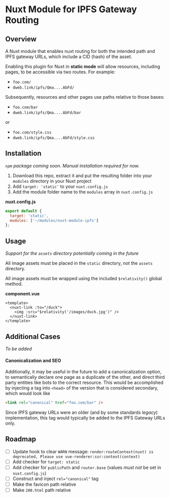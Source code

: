 # Nuxt Module for IPFS Gateway Routing

## Overview

A Nuxt module that enables nuxt routing for both the intended path and IPFS gateway URLs, which include a CID (hash) of the asset.

Enabling this plugin for Nuxt in **static mode** will allow resources, including pages, to be accessible via two routes. For example:

- `foo.com/`
- `dweb.link/ipfs/Qma....AbFd/`

Subsequently, resources and other pages use paths relative to those bases:

- `foo.com/bar`
- `dweb.link/ipfs/Qma....AbFd/bar`

or

- `foo.com/style.css`
- `dweb.link/ipfs/Qma....AbFd/style.css`

## Installation

_`npm` package coming soon. Manual installation required for now._

1. Download this repo, extract it and put the resulting folder into your `modules` directory in your Nuxt project
2. Add `target: 'static'` to your `nuxt.config.js`
3. Add the module folder name to the `modules` array in `nuxt.config.js`

**nuxt.config.js**

```js
export default {
  target: 'static',
  modules: ['~/modules/nuxt-module-ipfs']
};
```

## Usage

_Support for the `assets` directory potentially coming in the future_

All image assets must be placed in the `static` directory, _not_ the `assets` directory.

All image assets must be wrapped using the included `$relativity()` global method.

**component.vue**

```vue
<template>
  <nuxt-link :to="/duck">
    <img :src="$relativity('/images/duck.jpg')" />
  </nuxt-link>
</template>
```

## Additional Cases

_To be added_

#### Canonicalization and SEO

Additionally, it may be useful in the future to add a canonicalization option, to semantically declare one page as a duplicate of the other, and direct third party entities like bots to the correct resource. This would be accomplished by injecting a tag into `<head>` of the version that is considered secondary, which would look like

```html
<link rel="canonical" href="foo.com/bar" />
```

Since IPFS gateway URLs were an older (and by some standards _legacy_) implementation, this tag would typically be added to the IPFS Gateway URLs only.

## Roadmap

- [ ] Update hook to clear `WARN` message: `render:routeContext(nuxt) is deprecated, Please use vue-renderer:ssr:context(context)`
- [ ] Add checker for `target: static`
- [ ] Add checker for `publicPath` and `router.base` (values _must not_ be set in `nuxt.config.js`)
- [ ] Construct and inject `rel="canonical"` tag
- [ ] Make the favicon path relative
- [ ] Make `200.html` path relative
